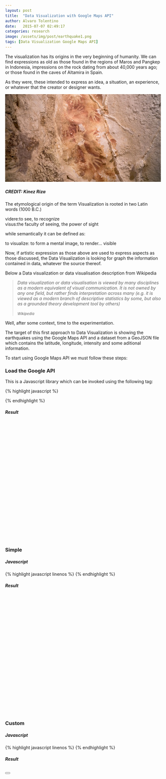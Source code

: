```yaml
---
layout: post
title:  "Data Visualization with Google Maps API"
author: Alvaro Tolentino
date:   2015-07-07 02:49:17
categories: research
image: /assets/img/post/earthquake1.png
tags: [Data Visualization Google Maps API]
---
```

The  visualization has its origins in the very beginning of humanity. We can find expressions as old as those found in the regions of Maros and Pangkep in Indonesia, impressions on the rock dating from about 40,000 years ago; or those found in the caves of Altamira in Spain.

As they were, these intended to express an idea, a situation, an experience, or whatever that the creator or designer wants. 

<img src="/assets/img/post/cave-art-hand-stencils.jpg" class="img-responsive img-bordered img-center" alt="image">
<h5>CREDIT: Kinez Riza</h5>


The etymological origin of the term Visualization is rooted in two Latin words (1000 B.C.)

<div class="tag-box tag-box-v2 box-shadow shadow-effect-1">
  <span class="color-blue">videre</span>:to see, to recognize<br/>
  <span class="color-blue">visus</span>:the faculty of seeing, the power of sight
</div>

while semantically it can be defined as:

<div class="tag-box tag-box-v2 box-shadow shadow-effect-1">
  <span class="color-blue">to visualize</span>: to form a mental image, to render... visible
</div>


Now, if artistic expression as those above are used to express aspects as those discussed, the Data Visualization is looking for graph the information contained in data, whatever the source thereof.

Below a Data visualization or data visualisation description from Wikipedia


<blockquote class="text-right bq-dark margin-bottom-50">
  <p><em> 
  Data visualization or data visualisation is viewed by many disciplines as a modern equivalent of visual communication. It is not owned by any one field, but rather finds interpretation across many (e.g. it is viewed as a modern branch of descriptive statistics by some, but also as a grounded theory development tool by others)</em></p>
  <small> <em>
    Wikipedia
  </em> </small>  
</blockquote>

Well, after some context, time to the experimentation.

The target of this first approach to Data Visualization is showing the earthquakes using the Google Maps API and a dataset from a GeoJSON file which contains the latitude, longitude, intensity and some aditional information.

To start using Google Maps API we must follow these steps:

<h3>Load the Google API</h3>
This is a Javascript library which can be invoked using the following tag:

{% highlight javascript %}
  <script src="https://maps.googleapis.com/maps/api/js"/>
{% endhighlight %}

Additionally we can use the API key in the URL.

{% highlight javascript %}
  <script src="https://maps.googleapis.com/maps/api/js?key=YOUR_KEY"/>
{% endhighlight %}

<h3>Create the container</h3>
Where the map will be displayed.

{% highlight html%}
  <div id="map-canvas" style="width:800px;height:380px;"></div>
{% endhighlight %}

<h3>Create the Map object</h3>

{% highlight javascript%}
  var map;
  map = new google.maps.Map(document.getElementById('map-canvas'), {
    center: { lat: 20, lng: -160 },
{% endhighlight %}


<h3>Add a Event Listener</h3>

{% highlight javascript%}
  google.maps.event.addDomListener(window, 'load', initialize);
{% endhighlight %}

But it can also be expressed as follows:

{% highlight javascript%}
google.maps.event.addDomListener(window, 'load', function() {
  map = new google.maps.Map(document.getElementById('map-canvas'), {
    center: { lat: 20, lng: -160 },
    zoom: 2
  });
{% endhighlight %}

<h3>Load the data from a Geojson file</h3>

{% highlight javascript%}
  map.data.loadGeoJson('/data/earthquake.geojson');
{% endhighlight %}

Below three examples of the use of Google Maps API

<h3>Default</h3>
<h5>Javascript</h5>
{% highlight javascript linenos %}
<script>
    var map;

    google.maps.event.addDomListener(window, 'load', function () {
        map = new google.maps.Map(document.getElementById('map-canvas1'), {
            center: { lat: 28, lng: 15 },
            zoom: 2
        });

        map.data.loadGeoJson('/data/earthquake.geojson');
    });
</script>
{% endhighlight %}

<h5>Result</h5>
<div id="map-canvas1" style="width:auto;height:380px;"></div>


<h3>Simple</h3>
<h5>Javascript</h5>
{% highlight javascript linenos %}
<script>
    var map;

    google.maps.event.addDomListener(window, 'load', function () {
        map = new google.maps.Map(document.getElementById('map-canvas2'), {
            center: { lat: 28, lng: 15 },
            zoom: 2
        });

        map.data.loadGeoJson('/data/earthquake.geojson');

        map.data.setStyle(function (feature) {
            var mag = Math.pow(feature.getProperty('magnitude'), 2);
            return ({
                icon: {
                    path: google.maps.SymbolPath.CIRCLE,
                    scale: mag,
                    fillColor: '#f00',
                    fillOpacity: 0.35,
                    strokeWeight: 0.5
                }
            });
        });
    });
</script>
{% endhighlight %}

<h5>Result</h5>
<div id="map-canvas2" style="width:auto;height:380px;"></div>


<h3>Custom</h3>
<h5>Javascript</h5>
{% highlight javascript linenos %}
<script>
    var map;
    var mapStyle = [{
        'featureType': 'all',
        'elementType': 'all',
        'stylers': [{ 'visibility': 'on' }]
    }, {
        'featureType': 'landscape',
        'elementType': 'geometry',
        'stylers': [{ 'visibility': 'on' }, { 'color': '#fcfcfc' }]
    }, {
        'featureType': 'water',
        'elementType': 'labels',
        'stylers': [{ 'visibility': 'on' }]
    }, {
        'featureType': 'water',
        'elementType': 'geometry',
        'stylers': [{ 'visibility': 'on' }, { 'hue': '#5f94ff' }, { 'lightness': 60 }]
    }];

    google.maps.event.addDomListener(window, 'load', initialize());

    function initialize() {
        map = new google.maps.Map(document.getElementById('map-canvas3'), {
            center: { lat: 28, lng: 15 },
            zoom: 2
        });
        map.data.setStyle(styleFeature);
        map.data.loadGeoJson('/data/earthquake.geojson');
    }

    function styleFeature(feature) {
        var low = [151, 83, 34];   // color of mag 1.0
        var high = [5, 69, 54];  // color of mag 6.0 and above
        var minMag = 1.0;
        var maxMag = 8.0;

        // fraction represents where the value sits between the min and max
        var fraction = (Math.min(feature.getProperty('magnitude'), maxMag) - minMag) /
            (maxMag - minMag);

        var color = interpolateHsl(low, high, fraction);

        return {
            icon: {
                path: google.maps.SymbolPath.CIRCLE,
                strokeWeight: 0.5,
                strokeColor: '#fff',
                fillColor: color,
                fillOpacity: 2 / feature.getProperty('magnitude'),
                // while an exponent would technically be correct, quadratic looks nicer
                scale: Math.pow(feature.getProperty('magnitude'), 2)
            },
            zIndex: Math.floor(feature.getProperty('magnitude'))
        };
    }

    function interpolateHsl(lowHsl, highHsl, fraction) {
        var color = [];
        for (var i = 0; i < 3; i++) {
            // Calculate color based on the fraction.
            color[i] = (highHsl[i] - lowHsl[i]) * fraction + lowHsl[i];
        }

        return 'hsl(' + color[0] + ',' + color[1] + '%,' + color[2] + '%)';
    }
</script>
{% endhighlight %}

<h5>Result</h5>
<button type="button" class="btn-u btn-u-red" onclick="loadMap3()">
  <i class="icon-custom icon-sm rounded-x icon-bg-u icon-line icon-rocket"></i>
</button>
<div id="map-canvas3" style="width:auto;height:380px;"></div>

<script src="https://maps.googleapis.com/maps/api/js?key=AIzaSyDeo37ZEPzpUI8AHly34EFA4We-irhnOJA"></script>

<script>
    var map;

    google.maps.event.addDomListener(window, 'load', function () {
        map = new google.maps.Map(document.getElementById('map-canvas1'), {
            center: { lat: 28, lng: 15 },
            zoom: 2
        });

        map.data.loadGeoJson('/data/earthquake.geojson');
    });
</script>

<script>
    var map;

    google.maps.event.addDomListener(window, 'load', function () {
        map = new google.maps.Map(document.getElementById('map-canvas2'), {
            center: { lat: 28, lng: 15 },
            zoom: 2
        });

        map.data.loadGeoJson('/data/earthquake.geojson');

        map.data.setStyle(function (feature) {
            var mag = Math.pow(feature.getProperty('magnitude'), 2);
            return ({
                icon: {
                    path: google.maps.SymbolPath.CIRCLE,
                    scale: mag,
                    fillColor: '#f00',
                    fillOpacity: 0.35,
                    strokeWeight: 0.5
                }
            });
        });
    });
</script>

<script>
    var map;
    var mapStyle = [{
        'featureType': 'all',
        'elementType': 'all',
        'stylers': [{ 'visibility': 'on' }]
    }, {
        'featureType': 'landscape',
        'elementType': 'geometry',
        'stylers': [{ 'visibility': 'on' }, { 'color': '#fcfcfc' }]
    }, {
        'featureType': 'water',
        'elementType': 'labels',
        'stylers': [{ 'visibility': 'on' }]
    }, {
        'featureType': 'water',
        'elementType': 'geometry',
        'stylers': [{ 'visibility': 'on' }, { 'hue': '#5f94ff' }, { 'lightness': 60 }]
    }];

    google.maps.event.addDomListener(window, 'load', initialize());

    function initialize() {
        map = new google.maps.Map(document.getElementById('map-canvas3'), {
            center: { lat: 28, lng: 15 },
            zoom: 2
        });
        map.data.setStyle(styleFeature);
        
    }

    function loadMap3() {
        map.data.loadGeoJson('/data/earthquake.geojson');
    }

    function styleFeature(feature) {
        var low = [151, 83, 34];   // color of mag 1.0
        var high = [5, 100, 54];  // color of mag 6.0 and above
        var minMag = 1.0;
        var maxMag = 8.0;

        // fraction represents where the value sits between the min and max
        var fraction = (Math.min(feature.getProperty('magnitude'), maxMag) - minMag) /
            (maxMag - minMag);

        var color = interpolateHsl(low, high, fraction);

        return {
            icon: {
                path: google.maps.SymbolPath.CIRCLE,
                strokeWeight: 0.5,
                strokeColor: '#fff',
                fillColor: color,
                fillOpacity: 2 / feature.getProperty('magnitude'),
                // while an exponent would technically be correct, quadratic looks nicer
                scale: Math.pow(feature.getProperty('magnitude'), 2)
            },
            zIndex: Math.floor(feature.getProperty('magnitude'))
        };
    }

    function interpolateHsl(lowHsl, highHsl, fraction) {
        var color = [];
        for (var i = 0; i < 3; i++) {
            // Calculate color based on the fraction.
            color[i] = (highHsl[i] - lowHsl[i]) * fraction + lowHsl[i];
        }

        return 'hsl(' + color[0] + ',' + color[1] + '%,' + color[2] + '%)';
    }
</script>
